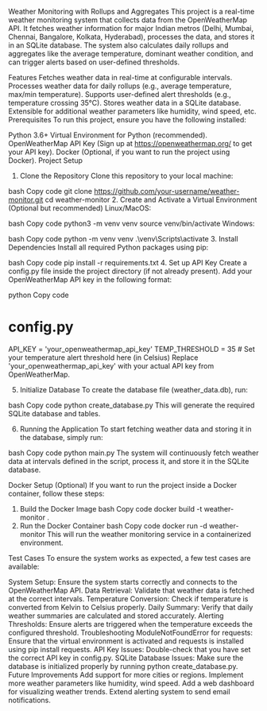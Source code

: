 Weather Monitoring with Rollups and Aggregates
This project is a real-time weather monitoring system that collects data from the OpenWeatherMap API. It fetches weather information for major Indian metros (Delhi, Mumbai, Chennai, Bangalore, Kolkata, Hyderabad), processes the data, and stores it in an SQLite database. The system also calculates daily rollups and aggregates like the average temperature, dominant weather condition, and can trigger alerts based on user-defined thresholds.

Features
Fetches weather data in real-time at configurable intervals.
Processes weather data for daily rollups (e.g., average temperature, max/min temperature).
Supports user-defined alert thresholds (e.g., temperature crossing 35°C).
Stores weather data in a SQLite database.
Extensible for additional weather parameters like humidity, wind speed, etc.
Prerequisites
To run this project, ensure you have the following installed:

Python 3.6+
Virtual Environment for Python (recommended).
OpenWeatherMap API Key (Sign up at https://openweathermap.org/ to get your API key).
Docker (Optional, if you want to run the project using Docker).
Project Setup
1. Clone the Repository
Clone this repository to your local machine:

bash
Copy code
git clone https://github.com/your-username/weather-monitor.git
cd weather-monitor
2. Create and Activate a Virtual Environment (Optional but recommended)
Linux/MacOS:

bash
Copy code
python3 -m venv venv
source venv/bin/activate
Windows:

bash
Copy code
python -m venv venv
.\venv\Scripts\activate
3. Install Dependencies
Install all required Python packages using pip:

bash
Copy code
pip install -r requirements.txt
4. Set up API Key
Create a config.py file inside the project directory (if not already present). Add your OpenWeatherMap API key in the following format:

python
Copy code
# config.py
API_KEY = 'your_openweathermap_api_key'
TEMP_THRESHOLD = 35  # Set your temperature alert threshold here (in Celsius)
Replace 'your_openweathermap_api_key' with your actual API key from OpenWeatherMap.

5. Initialize Database
To create the database file (weather_data.db), run:

bash
Copy code
python create_database.py
This will generate the required SQLite database and tables.

6. Running the Application
To start fetching weather data and storing it in the database, simply run:

bash
Copy code
python main.py
The system will continuously fetch weather data at intervals defined in the script, process it, and store it in the SQLite database.

Docker Setup (Optional)
If you want to run the project inside a Docker container, follow these steps:

1. Build the Docker Image
bash
Copy code
docker build -t weather-monitor .
2. Run the Docker Container
bash
Copy code
docker run -d weather-monitor
This will run the weather monitoring service in a containerized environment.

Test Cases
To ensure the system works as expected, a few test cases are available:

System Setup: Ensure the system starts correctly and connects to the OpenWeatherMap API.
Data Retrieval: Validate that weather data is fetched at the correct intervals.
Temperature Conversion: Check if temperature is converted from Kelvin to Celsius properly.
Daily Summary: Verify that daily weather summaries are calculated and stored accurately.
Alerting Thresholds: Ensure alerts are triggered when the temperature exceeds the configured threshold.
Troubleshooting
ModuleNotFoundError for requests: Ensure that the virtual environment is activated and requests is installed using pip install requests.
API Key Issues: Double-check that you have set the correct API key in config.py.
SQLite Database Issues: Make sure the database is initialized properly by running python create_database.py.
Future Improvements
Add support for more cities or regions.
Implement more weather parameters like humidity, wind speed.
Add a web dashboard for visualizing weather trends.
Extend alerting system to send email notifications.
